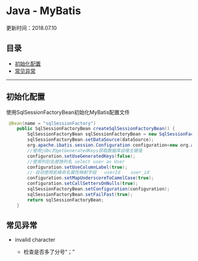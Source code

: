 # Java - MyBatis
更新时间：2018.07.10

目录
---
<!-- TOC depthFrom:2 updateOnSave:true -->

- [初始化配置](#初始化配置)
- [常见异常](#常见异常)

<!-- /TOC -->

---

## 初始化配置

使用SqlSessionFactoryBean初始化MyBatis配置文件

```java
 @Bean(name = "sqlSessionFactory")
    public SqlSessionFactoryBean createSqlSessionFactoryBean() {
        SqlSessionFactoryBean sqlSessionFactoryBean = new SqlSessionFactoryBean();
        sqlSessionFactoryBean.setDataSource(dataSource);
        org.apache.ibatis.session.Configuration configuration=new org.apache.ibatis.session.Configuration();
        //使用jdbc的getGeneratedKeys获取数据库自增主键值
        configuration.setUseGeneratedKeys(false);
        //使用列别名替换列名 select user as User
        configuration.setUseColumnLabel(true);
        //-自动使用驼峰命名属性映射字段   userId    user_id
        configuration.setMapUnderscoreToCamelCase(true);
        configuration.setCallSettersOnNulls(true);
        sqlSessionFactoryBean.setConfiguration(configuration);
        sqlSessionFactoryBean.setFailFast(true);
        return sqlSessionFactoryBean;
    }

```


## 常见异常

* invalid character

    * 检查是否多了分号“；”